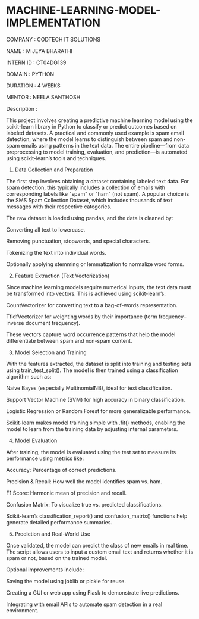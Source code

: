 # MACHINE-LEARNING-MODEL-IMPLEMENTATION

COMPANY : CODTECH IT SOLUTIONS

NAME : M JEYA BHARATHI

INTERN ID : CT04DG139

DOMAIN : PYTHON

DURATION : 4 WEEKS

MENTOR : NEELA SANTHOSH

Description :

This project involves creating a predictive machine learning model using the scikit-learn library in Python to classify or predict outcomes based on labeled datasets. A practical and commonly used example is spam email detection, where the model learns to distinguish between spam and non-spam emails using patterns in the text data. The entire pipeline—from data preprocessing to model training, evaluation, and prediction—is automated using scikit-learn’s tools and techniques.

1. Data Collection and Preparation

The first step involves obtaining a dataset containing labeled text data. For spam detection, this typically includes a collection of emails with corresponding labels like "spam" or "ham" (not spam). A popular choice is the SMS Spam Collection Dataset, which includes thousands of text messages with their respective categories.

The raw dataset is loaded using pandas, and the data is cleaned by:

Converting all text to lowercase.

Removing punctuation, stopwords, and special characters.

Tokenizing the text into individual words.

Optionally applying stemming or lemmatization to normalize word forms.

2. Feature Extraction (Text Vectorization)

Since machine learning models require numerical inputs, the text data must be transformed into vectors. This is achieved using scikit-learn’s:

CountVectorizer for converting text to a bag-of-words representation.

TfidfVectorizer for weighting words by their importance (term frequency–inverse document frequency).

These vectors capture word occurrence patterns that help the model differentiate between spam and non-spam content.

3. Model Selection and Training

With the features extracted, the dataset is split into training and testing sets using train_test_split(). The model is then trained using a classification algorithm such as:

Naive Bayes (especially MultinomialNB), ideal for text classification.

Support Vector Machine (SVM) for high accuracy in binary classification.

Logistic Regression or Random Forest for more generalizable performance.

Scikit-learn makes model training simple with .fit() methods, enabling the model to learn from the training data by adjusting internal parameters.

4. Model Evaluation

After training, the model is evaluated using the test set to measure its performance using metrics like:

Accuracy: Percentage of correct predictions.

Precision & Recall: How well the model identifies spam vs. ham.

F1 Score: Harmonic mean of precision and recall.

Confusion Matrix: To visualize true vs. predicted classifications.

Scikit-learn’s classification_report() and confusion_matrix() functions help generate detailed performance summaries.

5. Prediction and Real-World Use

Once validated, the model can predict the class of new emails in real time. The script allows users to input a custom email text and returns whether it is spam or not, based on the trained model.

Optional improvements include:

Saving the model using joblib or pickle for reuse.

Creating a GUI or web app using Flask to demonstrate live predictions.

Integrating with email APIs to automate spam detection in a real environment.

